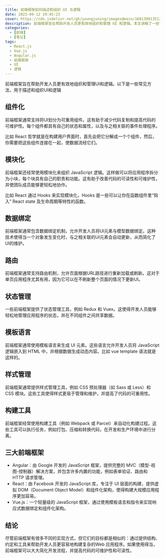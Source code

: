 ```yaml
---
title: 前端框架如何描述和组织 UI 与逻辑
date: 2023-04-12 19:45:23
cover: https://cdn.jsdelivr.net/gh/youngjuning/images@main/1681309135120.png
description: 前端框架旨在帮助开发人员更有效地组织和管理 UI 和逻辑。本文讲解了一些常见的用于描述和组织 UI 和逻辑的方法
categories:
  - [前端]
  - [笔记]
tags:
  - React.js
  - Vue.js
  - Angular.js
  - 前端框架
  - UI
  - 逻辑
---
```


前端框架旨在帮助开发人员更有效地组织和管理UI和逻辑。以下是一些常见方法，用于描述和组织UI和逻辑

## 组件化

前端框架通常支持将UI划分为可重用组件。这有助于减少代码复制和提高代码的可维护性。每个组件都具有自己的状态和属性，以及与之相关联的事件处理程序。

比如 React 哲学就是在构建用户界面时，首先会把它分解成一个个组件，然后，你需要把这些组件连接在一起，使数据流经它们。

## 模块化

前端框架还经常使用模块化来组织 JavaScript 逻辑。这样做可以将应用程序拆分为小块，每个块具有自己的职责和功能。这有助于改善代码的可读性和可维护性，并使团队成员能够更轻松地协作。

比如 React 通过 Hooks 来实现模块化，Hooks 是一些可以让你在函数组件里“钩入” React state 及生命周期等特性的函数。

## 数据绑定

前端框架通常包含数据绑定机制，允许开发人员将UI元素与模型数据绑定。这种技术使得当一个对象发生变化时，与之相关联的UI元素会自动更新，从而简化了UI的维护。

## 路由

前端框架通常支持路由机制，允许页面根据URL路径进行重新加载或刷新。这对于单页应用程序尤其有用，因为它可以在不刷新整个页面的情况下更新UI。

## 状态管理

一些前端框架提供了状态管理工具，例如 Redux 和 Vuex。这使得开发人员能够轻松地管理应用程序的状态，并在不同组件之间共享数据。

## 模板语言

前端框架通常使用模板语言来生成 UI 元素。这些语言允许开发人员将 JavaScript 逻辑嵌入到 HTML 中，并根据数据生成动态内容。比如 vue template 语法就是这样的。

## 样式管理

前端框架通常提供样式管理工具，例如 CSS 预处理器（如 Sass 或 Less）和 CSS 模块。这些工具使得样式更易于管理和维护，并提高了代码的可重用性。

## 构建工具

前端框架经常使用构建工具（例如 Webpack 或 Parcel）来自动化构建过程。这些工具可以执行任务，例如打包、压缩和转换代码，在开发和生产环境中进行分离。

## 三大前端框架

- Angular：由 Google 开发的 JavaScript 框架，提供完整的 MVC（模型-视图-控制器）解决方案，并包含许多内置的功能，例如表单验证、路由和 HTTP 请求管理。
- React：由 Facebook 开发的 JavaScript 库，专注于 UI 层面的构建，提供虚拟 DOM（Document Object Model）和组件化架构，使得构建大规模应用程序更加容易。
- Vue.js：一个轻量级的 JavaScript 框架，通过使用模板语言和指令来实现响应式数据绑定和组件化架构。

## 结论

尽管前端框架有很多不同的实现方式，但它们的目标都是相似的：通过提供结构、约定和工具来帮助开发人员更容易地构建复杂的Web 应用程序。如果使用得当，前端框架可以大大简化开发流程，并提高代码的可维护性和可读性。
